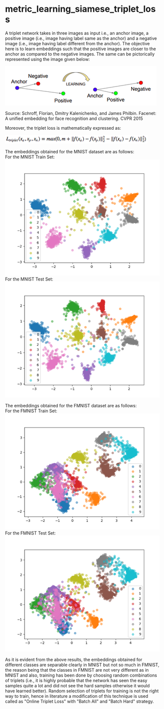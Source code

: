 # metric_learning_siamese_triplet_loss

A triplet network takes in three images as input i.e., an anchor image, a positive image (i.e., image having label same as the anchor) and a negative image (i.e., image having label different from the anchor). The objective here is to learn embeddings such that the positive images are closer to the anchor as compared to the negative images. The same can be pictorically represented using the image given below: <br>

![](images/anchor_negative_positive.png) <br>

Source: Schroff, Florian, Dmitry Kalenichenko, and James Philbin. Facenet: A unified embedding for face recognition and clustering. CVPR 2015 <br>

Moreover, the triplet loss is mathematically expressed as:<br>

![](images/triplet_loss.png) <br>

The embeddings obtained for the MNIST dataset are as follows: <br>
For the MNIST Train Set:<br>
![](outputs_MNIST/embeddings_trainset.png)<br>
For the MNIST Test Set:<br>
![](outputs_MNIST/embeddings_testset.png)<br>

The embeddings obtained for the FMNIST dataset are as follows: <br>
For the FMNIST Train Set:<br>
![](outputs_FMNIST/embeddings_trainset.png)<br>
For the FMNIST Test Set:<br>
![](outputs_FMNIST/embeddings_testset.png)<br>

As it is evident from the above results, the embeddings obtained for different classes are separable clearly in MNIST but not so much in FMNIST, the reason being that the classes in FMNIST are not very different as in MNIST and also, training has been done by choosing random combinations of triplets (i.e., it is highly probable that the network has seen the easy samples quite a lot and did not see the hard samples otherwise it would have learned better). Random selection of triplets for training is not the right way to train, hence in literature a modification of this technique is used called as "Online Triplet Loss" with "Batch All" and "Batch Hard" strategy.
